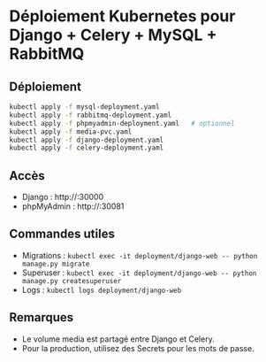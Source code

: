 # Déploiement Kubernetes pour Django + Celery + MySQL + RabbitMQ

## Déploiement
```sh
kubectl apply -f mysql-deployment.yaml
kubectl apply -f rabbitmq-deployment.yaml
kubectl apply -f phpmyadmin-deployment.yaml   # optionnel
kubectl apply -f media-pvc.yaml
kubectl apply -f django-deployment.yaml
kubectl apply -f celery-deployment.yaml
```

## Accès
- Django : http://<minikube-ip>:30000
- phpMyAdmin : http://<minikube-ip>:30081

## Commandes utiles
- Migrations : `kubectl exec -it deployment/django-web -- python manage.py migrate`
- Superuser : `kubectl exec -it deployment/django-web -- python manage.py createsuperuser`
- Logs : `kubectl logs deployment/django-web`

## Remarques
- Le volume media est partagé entre Django et Celery.
- Pour la production, utilisez des Secrets pour les mots de passe. 